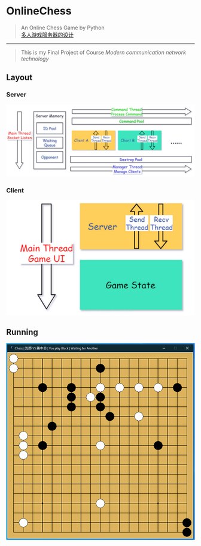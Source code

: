 # OnlineChess
> An Online Chess Game by Python  
> [多人游戏服务器的设计](readMe/Chess.pdf)
---

> This is my Final Project of Course *Modern communication network technology*

## Layout

### Server
![Server](readMe/Layout_Server.PNG)

### Client
![Client](readMe/Layout_Client.PNG)

## Running
![Chess](readMe/Run.png)
